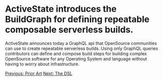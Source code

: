  # ActiveState introduces the BuildGraph for defining repeatable composable serverless builds.
 
 ActiveState announces today a GraphQL api that OpenSource communities can use to create
 repeatable serverless builds. Using only GraphQL queries contributors can define and compose
 build steps for building complex OpenSource software for any Operating System and language
 without having to worry about infrastructure.
 
 
 [Previous: Prior Art](prior-art.md) [Next: The DSL](dsl.md)
